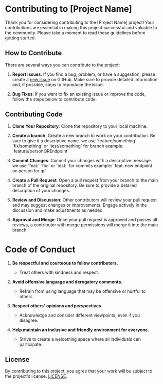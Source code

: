 # Contributing to [Project Name]

Thank you for considering contributing to the [Project Name] project! Your contributions are essential in making this project successful and valuable to the community. Please take a moment to read these guidelines before getting started.

## How to Contribute

There are several ways you can contribute to the project:

1. **Report Issues**: If you find a bug, problem, or have a suggestion, please create a [new issue](https://github.com/your-username/your-project/issues) on GitHub. Make sure to provide detailed information and, if possible, steps to reproduce the issue.

2. **Bug Fixes**: If you want to fix an existing issue or improve the code, follow the steps below to contribute code.

## Contributing Code

1. **Clone Your Repository**: Clone the repository to your local machine.

2. **Create a branch**: Create a new branch to work on your contribution. Be sure to give it a descriptive name. we use ´feature/something´ ´fix/something´ or ´test/something´ 
for branch example: ´feature/personQREndpoint´

3. **Commit Changes**: Commit your changes with a descriptive message. we use ´feat:´ ´fix:´ or ´test:´ for commits example: ´feat: new endpoint on person for qr´

4. **Create a Pull Request**: Open a pull request from your branch to the main branch of the original repository. Be sure to provide a detailed description of your changes.

5. **Review and Discussion**: Other contributors will review your pull request and may suggest changes or improvements. Engage actively in the discussion and make adjustments as needed.

6. **Approval and Merge**: Once your pull request is approved and passes all reviews, a contributor with merge permissions will merge it into the main branch.

# Code of Conduct

1. **Be respectful and courteous to fellow contributors.**
   - Treat others with kindness and respect.
   
2. **Avoid offensive language and derogatory comments.**
   - Refrain from using language that may be offensive or hurtful to others.
   
3. **Respect others' opinions and perspectives.**
   - Acknowledge and consider different viewpoints, even if you disagree.
   
4. **Help maintain an inclusive and friendly environment for everyone.**
   - Strive to create a welcoming space where all individuals can participate.

## License

By contributing to this project, you agree that your work will be subject to the project's license. [LICENSE](LICENSE).
